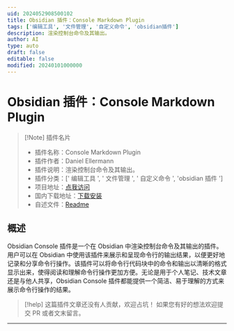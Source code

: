 ```yaml
---
uid: 2024052908500102
title: Obsidian 插件：Console Markdown Plugin
tags: ['编辑工具', '文件管理', '自定义命令', 'obsidian插件']
description: 渲染控制台命令及其输出。
author: AI
type: auto
draft: false
editable: false
modified: 20240101000000
---
```


# Obsidian 插件：Console Markdown Plugin

> [!Note] 插件名片
> - 插件名称：Console Markdown Plugin
> - 插件作者：Daniel Ellermann
> - 插件说明：渲染控制台命令及其输出。
> - 插件分类：[' 编辑工具 ', ' 文件管理 ', ' 自定义命令 ', 'obsidian 插件 ']
> - 项目地址：[点我访问](https://github.com/dellermann/obsidian-console)
> - 国内下载地址：[下载安装](https://pkmer.cn/products/plugin/pluginMarket/?console)
> - 自述文件：[Readme](https://ghproxy.net/https://raw.githubusercontent.com/dellermann/obsidian-console/master/README.md)

## 概述

Obsidian Console 插件是一个在 Obsidian 中渲染控制台命令及其输出的插件。用户可以在 Obsidian 中使用该插件来展示和呈现命令行的输出结果，以便更好地记录和分享命令行操作。该插件可以将命令行代码块中的命令和输出以清晰的格式显示出来，使得阅读和理解命令行操作更加方便。无论是用于个人笔记、技术文章还是与他人共享，Obsidian Console 插件都能提供一个简洁、易于理解的方式来展示命令行操作的结果。

> [!help]
> 这篇插件文章还没有人贡献，欢迎占坑！
> 如果您有好的想法欢迎提交 PR 或者文末留言。

---



